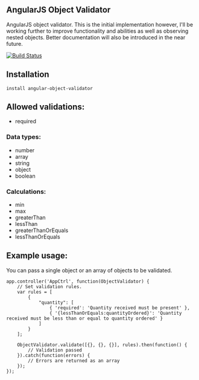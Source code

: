 ## AngularJS Object Validator

AngularJS object validator.
This is the initial implementation however, I'll be working further to improve functionality and abilities as well as observing nested objects.
Better documentation will also be introduced in the near future.

[![Build Status](https://travis-ci.org/iamcutler/angular-object-validator.svg?branch=master)](https://travis-ci.org/iamcutler/angular-object-validator)

## Installation
```npm
install angular-object-validator
```

## Allowed validations:
 * required

### Data types:
 * number
 * array
 * string
 * object
 * boolean

### Calculations:
 * min
 * max
 * greaterThan
 * lessThan
 * greaterThanOrEquals
 * lessThanOrEquals

## Example usage:

You can pass a single object or an array of objects to be validated.

    app.controller('AppCtrl', function(ObjectValidator) {
        // Set validation rules.
        var rules = [
            {
                "quantity": [
                    { 'required': 'Quantity received must be present' },
                    { '{lessThanOrEquals:quantityOrdered}': 'Quantity received must be less than or equal to quantity ordered' }
                ]
            }
        ];

        ObjectValidator.validate([{}, {}, {}], rules).then(function() {
            // Validation passed
        }).catch(function(errors) {
            // Errors are returned as an array
        });
    });